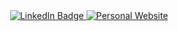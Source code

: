 <div id="header" align="center">
  <div id="badges">
    <a href="https://www.linkedin.com/in/rafael-singer-62566618b">
      <img src="https://img.shields.io/badge/LinkedIn-blue?style=for-the-badge&logo=linkedin&logoColor=white" alt="LinkedIn Badge"/>
    </a>
    <a href="https://www.rafaelsinger.com">
      <img src="https://img.shields.io/badge/-Personal%20Website-black?style=for-the-badge&?logoColor=blue" alt="Personal Website"/>
    </a>
  </div>
</div>

